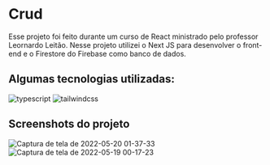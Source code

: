# Crud

Esse projeto foi feito durante um curso de React ministrado pelo professor Leornardo Leitão. Nesse projeto utilizei o Next JS para desenvolver o front-end e o Firestore do Firebase como banco de dados.

## Algumas tecnologias utilizadas:
![typescript](https://img.shields.io/badge/TypeScript-007ACC?style=for-the-badge&logo=typescript&logoColor=white)
![tailwindcss](https://img.shields.io/badge/Tailwind_CSS-38B2AC?style=for-the-badge&logo=tailwind-css&logoColor=white)

## Screenshots do projeto

![Captura de tela de 2022-05-20 01-37-33](https://user-images.githubusercontent.com/60331328/169452602-491612e1-8bc3-4297-91cc-502d2a109976.png)
![Captura de tela de 2022-05-19 00-17-23](https://user-images.githubusercontent.com/60331328/169452615-b811016a-b147-46ce-939a-7da22861d193.png)
